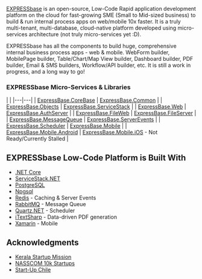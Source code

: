 [EXPRESSbase](https://expressbase.com) is an open-source, Low-Code Rapid application development platform on the cloud for fast-growing SME (Small to Mid-sized business) to build & run internal process apps on web/mobile 10x faster. It is a truly multi-tenant, multi-database, cloud-native platform developed using micro-services architecture (not truly micro-services yet :D).

EXPRESSbase has all the components to build huge, comprehensive internal business process apps - web & mobile. WebForm builder, MobilePage builder, Table/Chart/Map View builder, Dashboard builder, PDF builder, Email & SMS builders, Workflow/API builder, etc. It is still a work in progress, and a long way to go!

### EXPRESSbase Micro-Services & Libraries
|       |
|---|---|
| [ExpressBase.CoreBase](https://github.com/ExpressBaseSystems/ExpressBase.CoreBase) | [ExpressBase.Common](https://github.com/ExpressBaseSystems/ExpressBase.Common) |
| [ExpressBase.Objects](https://github.com/ExpressBaseSystems/ExpressBase.Objects) | [ExpressBase.ServiceStack](https://github.com/ExpressBaseSystems/ExpressBase.ServiceStack) |
| [ExpressBase.Web](https://github.com/ExpressBaseSystems/ExpressBase.Web) | [ExpressBase.AuthServer](https://github.com/ExpressBaseSystems/ExpressBase.AuthServer) |
| [ExpressBase.FileWeb](https://github.com/ExpressBaseSystems/ExpressBase.FileWeb) | [ExpressBase.FileServer](https://github.com/ExpressBaseSystems/ExpressBase.FileServer) |
| [ExpressBase.MessageQueue](https://github.com/ExpressBaseSystems/ExpressBase.MessageQueue) | [ExpressBase.ServerEvents](https://github.com/ExpressBaseSystems/ExpressBase.ServerEvents) |
| [ExpressBase.Scheduler](https://github.com/ExpressBaseSystems/ExpressBase.Scheduler) | [ExpressBase.Mobile](https://github.com/ExpressBaseSystems/ExpressBase.Mobile) |
| [ExpressBase.Mobile.Android](https://github.com/ExpressBaseSystems/ExpressBase.Mobile.Android) | [ExpressBase.Mobile.iOS](https://github.com/ExpressBaseSystems/ExpressBase.Mobile.iOS) - Not Ready/Currently Stalled |

## EXPRESSbase Low-Code Platform is Built With

* [.NET Core](https://dotnet.microsoft.com/en-us/download/dotnet)
* [ServiceStack.NET](https://servicestack.net/)
* [PostgreSQL](https://www.postgresql.org/)
* [Npgsql](https://www.npgsql.org/)
* [Redis](https://redis.io/) - Caching & Server Events
* [RabbitMQ](https://www.rabbitmq.com/) - Message Queue
* [Quartz.NET](https://www.quartz-scheduler.net/) - Scheduler
* [iTextSharp](https://github.com/itext/itextsharp) - Data-driven PDF generation
* [Xamarin](https://dotnet.microsoft.com/en-us/apps/xamarin) - Mobile

## Acknowledgments

* [Kerala Startup Mission](https://startupmission.kerala.gov.in/)
* [NASSCOM 10k Startups](http://10000startups.com/)
* [Start-Up Chile](https://startupchile.org/en/)

<!--

**Here are some ideas to get you started:**

🙋‍♀️ A short introduction - what is your organization all about?
🌈 Contribution guidelines - how can the community get involved?
👩‍💻 Useful resources - where can the community find your docs? Is there anything else the community should know?
🍿 Fun facts - what does your team eat for breakfast?
🧙 Remember, you can do mighty things with the power of [Markdown](https://docs.github.com/github/writing-on-github/getting-started-with-writing-and-formatting-on-github/basic-writing-and-formatting-syntax)
-->
